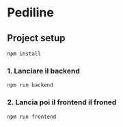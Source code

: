 # Pediline

## Project setup
```
npm install
```

### 1. Lanciare il backend
```
npm run backend
```

### 2. Lancia poi il frontend il froned
```
npm run frontend
```
